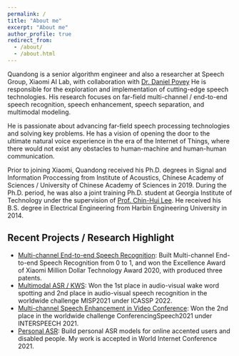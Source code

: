 ```yaml
---
permalink: /
title: "About me"
excerpt: "About me"
author_profile: true
redirect_from: 
  - /about/
  - /about.html
---
```


Quandong is a senior algorithm engineer and also a researcher at Speech Group, Xiaomi AI Lab, with collaboration with [Dr. Daniel Povey](https://www.danielpovey.com/) 
He is responsible for the exploration and implementation of cutting-edge speech technologies.
His research focuses on
far-field multi-channel / end-to-end speech recognition, speech enhancement, speech separation, and multimodal modeling.

He is passionate about advancing far-field speech processing technologies and solving key problems. 
He has a vision of opening the door to the ultimate natural voice experience in the era of the Internet of Things, 
where there would not exist any obstacles to human-machine and human-human communication.

Prior to joining Xiaomi, Quandong received his Ph.D. degrees in
Signal and Information Proccessing from Institute of Acoustics, Chinese Academy of Sciences / University of Chinese Academy of Sciences in 2019.
During the Ph.D. period, he was also a joint training Ph.D. student at Georgia Institute of Technology
under the supervision of [Prof. Chin-Hui Lee](https://chl.ece.gatech.edu/). He received
his B.S. degree in Electrical Engineering from
Harbin Engineering University in 2014.


## Recent Projects / Research Highlight

* [Multi-channel End-to-end Speech Recognition](https://mp.weixin.qq.com/s/NrC7STgyB9Y_FyoTVVOsdA):
  Built Multi-channel End-to-end Speech Recognition from 0 to 1, and won the Excellence Award of Xiaomi Million Dollar Technology Award 2020, with produced three patents.
* [Multimodal ASR / KWS](https://mp.weixin.qq.com/s/lNJJgn2M3175gr5aGqr6WA):
  Won the 1st place in audio-visual wake word spotting and 2nd place in audio-visual speech recognition in the worldwide challenge MISP2021 under ICASSP 2022. 
* [Multi-channel Speech Enhancement in Video Conference](https://mp.weixin.qq.com/s/9DK6uPI0tKXHT9LL58ftLw):
  Won the 2nd place in the worldwide challenge ConferencingSpeech2021 under INTERSPEECH 2021.
* [Personal ASR](https://mp.weixin.qq.com/s/hxBwfhNdmvbtmAOou8Z3PA):
  Build personal ASR models for online accented users and disabled people. My work is accepted in World Internet Conference 2021.
